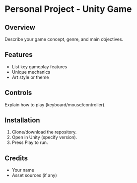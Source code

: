 # Personal Project - Unity Game

## Overview
Describe your game concept, genre, and main objectives.

## Features
- List key gameplay features
- Unique mechanics
- Art style or theme

## Controls
Explain how to play (keyboard/mouse/controller).

## Installation
1. Clone/download the repository.
2. Open in Unity (specify version).
3. Press Play to run.

## Credits
- Your name
- Asset sources (if any)
